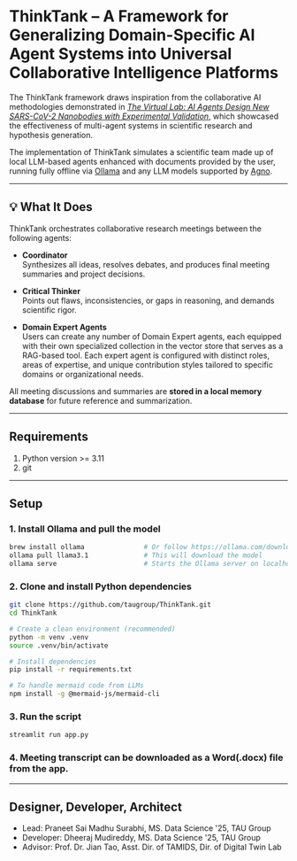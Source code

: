 # ThinkTank – A Framework for Generalizing Domain-Specific AI Agent Systems into Universal Collaborative Intelligence Platforms

The ThinkTank framework draws inspiration from the collaborative AI methodologies demonstrated in [*The Virtual Lab: AI Agents Design New SARS-CoV-2 Nanobodies with Experimental Validation*](https://www.biorxiv.org/content/10.1101/2024.11.11.623004v1), which showcased the effectiveness of multi-agent systems in scientific research and hypothesis generation.

The implementation of ThinkTank simulates a scientific team made up of local LLM-based agents enhanced with documents provided by the user, running fully offline via [Ollama](https://ollama.com) and any LLM models supported by [Agno](https://www.agno.com/).

---

## 💡 What It Does

ThinkTank orchestrates collaborative research meetings between the following agents:

- **Coordinator**  
  Synthesizes all ideas, resolves debates, and produces final meeting summaries and project decisions.

- **Critical Thinker**  
  Points out flaws, inconsistencies, or gaps in reasoning, and demands scientific rigor.

- **Domain Expert Agents**  
Users can create any number of Domain Expert agents, each equipped with their own specialized collection in the vector store that serves as a RAG-based tool. Each expert agent is configured with distinct roles, areas of expertise, and unique contribution styles tailored to specific domains or organizational needs.

All meeting discussions and summaries are **stored in a local memory database** for future reference and summarization.

---

## Requirements

1. Python version >= 3.11
2. git

---

## Setup

### 1. Install Ollama and pull the model

```bash
brew install ollama               # Or follow https://ollama.com/download
ollama pull llama3.1              # This will download the model
ollama serve                      # Starts the Ollama server on localhost:11434
```

### 2. Clone and install Python dependencies

```bash
git clone https://github.com/taugroup/ThinkTank.git
cd ThinkTank

# Create a clean environment (recommended)
python -m venv .venv
source .venv/bin/activate

# Install dependencies
pip install -r requirements.txt

# To handle mermaid code from LLMs
npm install -g @mermaid-js/mermaid-cli
```

### 3. Run the script

```bash
streamlit run app.py
```

### 4. Meeting transcript can be downloaded as a Word(.docx) file from the app.

---

## Designer, Developer, Architect
- Lead: Praneet Sai Madhu Surabhi, MS. Data Science '25, TAU Group
- Developer: Dheeraj Mudireddy, MS. Data Science '25, TAU Group
- Advisor: Prof. Dr. Jian Tao, Asst. Dir. of TAMIDS, Dir. of Digital Twin Lab
